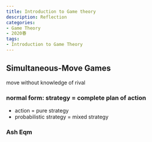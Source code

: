 ```yaml
---
title: Introduction to Game theory
description: Reflection
categories: 
- Game Theory
- 2020春
tags:
- Introduction to Game Theory
---
```

## Simultaneous-Move Games
move without knowledge of rival  
### normal form: strategy = complete plan of action  
* action = pure strategy  
* probabilistic strategy = mixed strategy
### Ash Eqm

